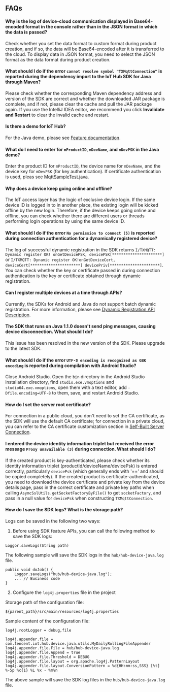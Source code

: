 ## FAQs

#### Why is the log of device-cloud communication displayed in Base64-encoded format in the console rather than in the JSON format in which the data is passed?

Check whether you set the data format to custom format during product creation, and if so, the data will be Base64-encoded after it is transferred to the cloud. To display data in JSON format, you need to select the JSON format as the data format during product creation.

#### What should I do if the error `cannot resolve symbol "TXMqttConnection"` is reported during the dependency import to the IoT Hub SDK for Java through Maven?

Please check whether the corresponding Maven dependency address and version of the SDK are correct and whether the downloaded JAR package is complete, and if not, please clear the cache and pull the JAR package again. If you use the IntelliJ IDEA editor, we recommend you click **Invalidate and Restart** to clear the invalid cache and restart.

#### Is there a demo for IoT Hub?

For the Java demo, please see [Feature documentation](../README.md#Feature-documentation).

#### What do I need to enter for `mProductID`, `mDevName`, and `mDevPSK` in the Java demo?

Enter the product ID for `mProductID`, the device name for `mDevName`, and the device key for `mDevPSK` (for key authentication). If certificate authentication is used, pleas see [MqttSampleTest.java](../../hub-device-java/src/test/java/com/tencent/iot/hub/device/java/core/mqtt/MqttSampleTest.java).

#### Why does a device keep going online and offline?

The IoT access layer has the logic of exclusive device login. If the same device ID is logged in to in another place, the existing login will be kicked offline by the new login. Therefore, if the device keeps going online and offline, you can check whether there are different users or threads performing login operations by using the same device ID.

#### What should I do if the error `No permission to connect (5)` is reported during connection authentication for a dynamically registered device?

The log of successful dynamic registration in the SDK returns `I/TXMQTT: Dynamic register OK! onGetDevicePSK, devicePSK[**********************]` or `I/TXMQTT: Dynamic register OK!onGetDeviceCert, deviceCert[**********************] devicePriv[**********************]`. You can check whether the key or certificate passed in during connection authentication is the key or certificate obtained through dynamic registration.

#### Can I register multiple devices at a time through APIs?

Currently, the SDKs for Android and Java do not support batch dynamic registration. For more information, please see [Dynamic Registration API Description](https://github.com/tencentyun/iot-device-java/blob/master/hub/hub-device-android/docs/%E5%8A%A8%E6%80%81%E6%B3%A8%E5%86%8C.md).

#### The SDK that runs on Java 1.1.0 doesn't send ping messages, causing device disconnection. What should I do?

This issue has been resolved in the new version of the SDK. Please upgrade to the latest SDK.

#### What should I do if the error `UTF-8 encoding is recognized as GBK encoding` is reported during compilation with Android Studio?

Close Android Studio. Open the `bin` directory in the Android Studio installation directory, find `studio.exe.vmoptions` and `studio64.exe.vmoptions`, open them with a text editor, add `-Dfile.encoding=UTF-8` to them, save, and restart Android Studio.


#### How do I set the server root certificate?

For connection in a public cloud, you don't need to set the CA certificate, as the SDK will use the default CA certificate; for connection in a private cloud, you can refer to the CA certificate customization section in [Self-Built Server Connection](Self-Built-Server-Connection.md).

#### I entered the device identity information triplet but received the error message `Proxy unavailable (3)` during connection. What should I do?

If the created product is key-authenticated, please check whether its identity information triplet (productId/deviceName/devicePsk) is entered correctly, particularly `devicePsk` (which generally ends with '==' and should be copied completely). If the created product is certificate-authenticated, you need to download the device certificate and private key from the device details page, pass in the correct certificate and private key paths when calling `AsymcSslUtils.getSocketFactoryByFile()` to get `socketFactory`, and pass in a null value for `devicePsk` when constructing `TXMqttConnection`.

#### How do I save the SDK logs? What is the storage path?

Logs can be saved in the following two ways:

1. Before using SDK feature APIs, you can call the following method to save the SDK logs:
```
Loggor.saveLogs(String path)
```

The following sample will save the SDK logs in the `hub/hub-device-java.log` file.
```
public void doJob() {
    Loggor.saveLogs("hub/hub-device-java.log");
    ... // Business code
}
```

2. Configure the `log4j.properties` file in the project

Storage path of the configuration file:
```
${parent_path}/src/main/resources/log4j.properties
```

Sample content of the configuration file:
```
log4j.rootLogger = debug,file

log4j.appender.file = com.tencent.iot.hub.device.java.utils.MyDailyRollingFileAppender
log4j.appender.file.File = hub/hub-device-java.log
log4j.appender.file.Append = true
log4j.appender.file.Threshold = DEBUG
log4j.appender.file.layout = org.apache.log4j.PatternLayout
log4j.appender.file.layout.ConversionPattern = %d{HH:mm:ss,SSS} [%t] %-5p %c{1} %L %x - %m%n
```
The above sample will save the SDK log files in the `hub/hub-device-java.log` file.